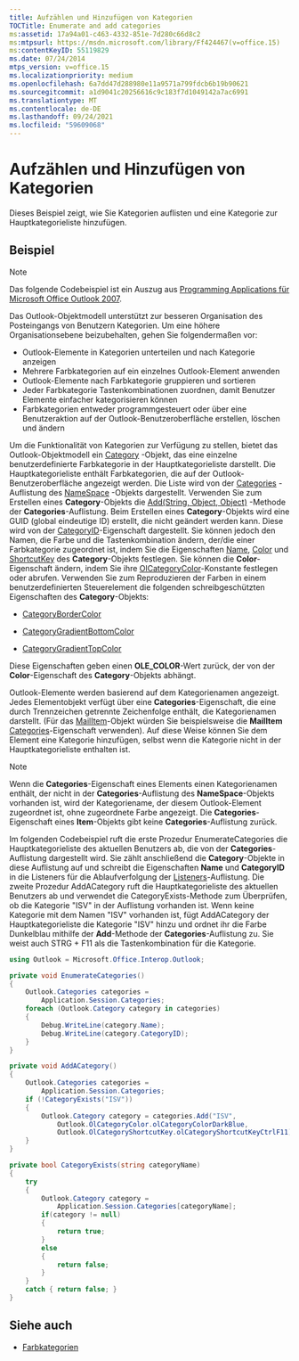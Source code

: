 ```yaml
---
title: Aufzählen und Hinzufügen von Kategorien
TOCTitle: Enumerate and add categories
ms:assetid: 17a94a01-c463-4332-851e-7d280c66d8c2
ms:mtpsurl: https://msdn.microsoft.com/library/Ff424467(v=office.15)
ms:contentKeyID: 55119829
ms.date: 07/24/2014
mtps_version: v=office.15
ms.localizationpriority: medium
ms.openlocfilehash: 6a7dd47d288980e11a9571a799fdcb6b19b90621
ms.sourcegitcommit: a1d9041c20256616c9c183f7d1049142a7ac6991
ms.translationtype: MT
ms.contentlocale: de-DE
ms.lasthandoff: 09/24/2021
ms.locfileid: "59609068"
---
```

# <a name="enumerate-and-add-categories"></a>Aufzählen und Hinzufügen von Kategorien

Dieses Beispiel zeigt, wie Sie Kategorien auflisten und eine Kategorie zur Hauptkategorieliste hinzufügen.

## <a name="example"></a>Beispiel

> [!NOTE] 
> Das folgende Codebeispiel ist ein Auszug aus [Programming Applications für Microsoft Office Outlook 2007](https://www.amazon.com/gp/product/0735622493?ie=UTF8&tag=msmsdn-20&linkCode=as2&camp=1789&creative=9325&creativeASIN=0735622493).

Das Outlook-Objektmodell unterstützt zur besseren Organisation des Posteingangs von Benutzern Kategorien. Um eine höhere Organisationsebene beizubehalten, gehen Sie folgendermaßen vor:

- Outlook-Elemente in Kategorien unterteilen und nach Kategorie anzeigen
- Mehrere Farbkategorien auf ein einzelnes Outlook-Element anwenden
- Outlook-Elemente nach Farbkategorie gruppieren und sortieren
- Jeder Farbkategorie Tastenkombinationen zuordnen, damit Benutzer Elemente einfacher kategorisieren können
- Farbkategorien entweder programmgesteuert oder über eine Benutzeraktion auf der Outlook-Benutzeroberfläche erstellen, löschen und ändern

Um die Funktionalität von Kategorien zur Verfügung zu stellen, bietet das Outlook-Objektmodell ein [Category](https://msdn.microsoft.com/library/bb623480\(v=office.15\)) -Objekt, das eine einzelne benutzerdefinierte Farbkategorie in der Hauptkategorieliste darstellt. Die Hauptkategorieliste enthält Farbkategorien, die auf der Outlook-Benutzeroberfläche angezeigt werden. Die Liste wird von der [Categories](https://msdn.microsoft.com/library/bb623535\(v=office.15\)) -Auflistung des [NameSpace](https://msdn.microsoft.com/library/bb645857\(v=office.15\)) -Objekts dargestellt. Verwenden Sie zum Erstellen eines **Category**-Objekts die [Add(String, Object, Object)](https://msdn.microsoft.com/library/bb623093\(v=office.15\)) -Methode der **Categories**-Auflistung. Beim Erstellen eines **Category**-Objekts wird eine GUID (global eindeutige ID) erstellt, die nicht geändert werden kann. Diese wird von der [CategoryID](https://msdn.microsoft.com/library/bb647100\(v=office.15\))-Eigenschaft dargestellt. Sie können jedoch den Namen, die Farbe und die Tastenkombination ändern, der/die einer Farbkategorie zugeordnet ist, indem Sie die Eigenschaften [Name](https://msdn.microsoft.com/library/bb645577\(v=office.15\)), [Color](https://msdn.microsoft.com/library/bb612316\(v=office.15\)) und [ShortcutKey](https://msdn.microsoft.com/library/bb644944\(v=office.15\)) des **Category**-Objekts festlegen. Sie können die **Color**-Eigenschaft ändern, indem Sie ihre [OlCategoryColor](https://msdn.microsoft.com/library/bb608974\(v=office.15\))-Konstante festlegen oder abrufen. Verwenden Sie zum Reproduzieren der Farben in einem benutzerdefinierten Steuerelement die folgenden schreibgeschützten Eigenschaften des **Category**-Objekts:

  - [CategoryBorderColor](https://msdn.microsoft.com/library/bb610083\(v=office.15\))

  - [CategoryGradientBottomColor](https://msdn.microsoft.com/library/bb647357\(v=office.15\))

  - [CategoryGradientTopColor](https://msdn.microsoft.com/library/bb623975\(v=office.15\))

Diese Eigenschaften geben einen **OLE\_COLOR**-Wert zurück, der von der **Color**-Eigenschaft des **Category**-Objekts abhängt.

Outlook-Elemente werden basierend auf dem Kategorienamen angezeigt. Jedes Elementobjekt verfügt über eine **Categories**-Eigenschaft, die eine durch Trennzeichen getrennte Zeichenfolge enthält, die Kategorienamen darstellt. (Für das [MailItem](https://msdn.microsoft.com/library/bb643865\(v=office.15\))-Objekt würden Sie beispielsweise die **MailItem** [Categories](https://msdn.microsoft.com/library/bb646442\(v=office.15\))-Eigenschaft verwenden). Auf diese Weise können Sie dem Element eine Kategorie hinzufügen, selbst wenn die Kategorie nicht in der Hauptkategorieliste enthalten ist.


> [!NOTE]
> Wenn die **Categories**-Eigenschaft eines Elements einen Kategorienamen enthält, der nicht in der **Categories**-Auflistung des **NameSpace**-Objekts vorhanden ist, wird der Kategoriename, der diesem Outlook-Element zugeordnet ist, ohne zugeordnete Farbe angezeigt. Die **Categories**-Eigenschaft eines **Item**-Objekts gibt keine **Categories**-Auflistung zurück.

Im folgenden Codebeispiel ruft die erste Prozedur EnumerateCategories die Hauptkategorieliste des aktuellen Benutzers ab, die von der **Categories**-Auflistung dargestellt wird. Sie zählt anschließend die **Category**-Objekte in diese Auflistung auf und schreibt die Eigenschaften **Name** und **CategoryID** in die Listeners für die Ablaufverfolgung der [Listeners](https://msdn.microsoft.com/library/system.diagnostics.debug.listeners.aspx)-Auflistung. Die zweite Prozedur AddACategory ruft die Hauptkategorieliste des aktuellen Benutzers ab und verwendet die CategoryExists-Methode zum Überprüfen, ob die Kategorie "ISV" in der Auflistung vorhanden ist. Wenn keine Kategorie mit dem Namen "ISV" vorhanden ist, fügt AddACategory der Hauptkategorieliste die Kategorie "ISV" hinzu und ordnet ihr die Farbe Dunkelblau mithilfe der **Add**-Methode der **Categories**-Auflistung zu. Sie weist auch STRG + F11 als die Tastenkombination für die Kategorie.

```csharp
using Outlook = Microsoft.Office.Interop.Outlook;
```


```csharp
private void EnumerateCategories()
{
    Outlook.Categories categories =
        Application.Session.Categories;
    foreach (Outlook.Category category in categories)
    {
        Debug.WriteLine(category.Name);
        Debug.WriteLine(category.CategoryID);
    }
}

private void AddACategory()
{
    Outlook.Categories categories =
        Application.Session.Categories;
    if (!CategoryExists("ISV"))
    {
        Outlook.Category category = categories.Add("ISV",
            Outlook.OlCategoryColor.olCategoryColorDarkBlue,
            Outlook.OlCategoryShortcutKey.olCategoryShortcutKeyCtrlF11);
    }
}

private bool CategoryExists(string categoryName)
{
    try
    {
        Outlook.Category category = 
            Application.Session.Categories[categoryName];
        if(category != null)
        {
            return true;
        }
        else
        {
            return false;
        }
    }
    catch { return false; }
}
```

## <a name="see-also"></a>Siehe auch

- [Farbkategorien](color-categories.md)

